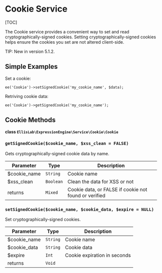 <!--
    This source file is part of the open source project
    ExpressionEngine User Guide (https://github.com/ExpressionEngine/ExpressionEngine-User-Guide)

    @link      https://expressionengine.com/
    @copyright Copyright (c) 2003-2020, Packet Tide, LLC (https://ellislab.com)
    @license   https://expressionengine.com/license Licensed under Apache License, Version 2.0
-->

# Cookie Service

[TOC]

The Cookie service provides a convenient way to set and read cryptographically-signed cookies. Setting cryptographically-signed cookies helps ensure the cookies you set are not altered client-side.

TIP: New in version 5.1.2.

## Simple Examples

Set a cookie:

    ee('Cookie')->setSignedCookie('my_cookie_name', $data);

Retriving cookie data:

    ee('Cookie')->getSignedCookie('my_cookie_name');

## Cookie Methods

**class `EllisLab\ExpressionEngine\Service\Cookie\Cookie`**

### `getSignedCookie($cookie_name, $xss_clean = FALSE)`

Gets cryptographically-signed cookie data by name.

| Parameter     | Type      | Description                                           |
| ------------- | --------- | ----------------------------------------------------- |
| \$cookie_name | `String`  | Cookie name                                           |
| \$xss_clean   | `Boolean` | Clean the data for XSS or not                         |
| returns       | `Mixed`   | Cookie data, or FALSE if cookie not found or verified |

### `setSignedCookie($cookie_name, $cookie_data, $expire = NULL)`

Set cryptographically-signed cookies.

| Parameter     | Type     | Description                  |
| ------------- | -------- | ---------------------------- |
| \$cookie_name | `String` | Cookie name                  |
| \$cookie_data | `String` | Cookie data                  |
| \$expire      | `Int`    | Cookie expiration in seconds |
| returns       | `Void`   |                              |
